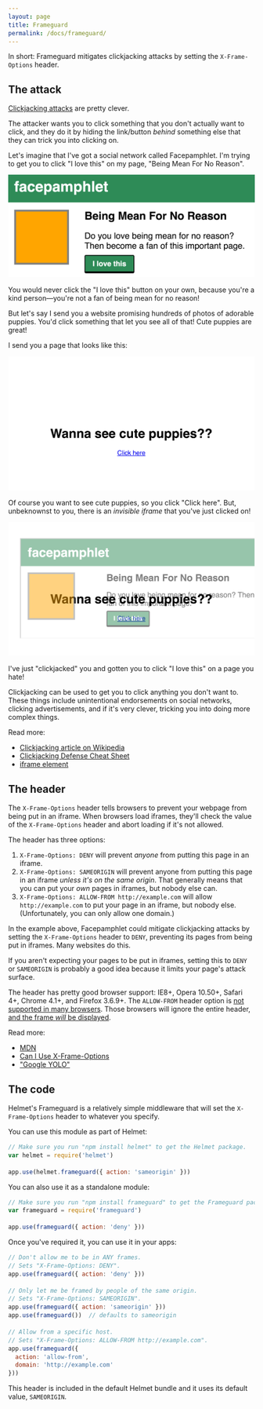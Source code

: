 ```yaml
---
layout: page
title: Frameguard
permalink: /docs/frameguard/
---
```

In short: Frameguard mitigates clickjacking attacks by setting the `X-Frame-Options` header.

The attack
----------

[Clickjacking attacks](https://en.wikipedia.org/wiki/Clickjacking) are pretty clever.

The attacker wants you to click something that you don't actually want to click, and they do it by hiding the link/button _behind_ something else that they can trick you into clicking on.

Let's imagine that I've got a social network called Facepamphlet. I'm trying to get you to click "I love this" on my page, "Being Mean For No Reason".

![Screenshot of target page](frameguard-target-page.png)

You would never click the "I love this" button on your own, because you're a kind person—you're not a fan of being mean for no reason!

But let's say I send you a website promising hundreds of photos of adorable puppies. You'd click something that let you see all of that! Cute puppies are great!

I send you a page that looks like this:

![Screenshot of evil page with trick hidden](frameguard-malicious-hidden.png)

Of course you want to see cute puppies, so you click "Click here". But, unbeknownst to you, there is an _invisible iframe_ that you've just clicked on!

![Screenshot of evil page with trick exposed](frameguard-malicious-shown.png)

I've just "clickjacked" you and gotten you to click "I love this" on a page you hate!

Clickjacking can be used to get you to click anything you don't want to. These things include unintentional endorsements on social networks, clicking advertisements, and if it's very clever, tricking you into doing more complex things.

Read more:

- [Clickjacking article on Wikipedia](https://en.wikipedia.org/wiki/Clickjacking)
- [Clickjacking Defense Cheat Sheet](https://www.owasp.org/index.php/Clickjacking_Defense_Cheat_Sheet)
- [iframe element](https://developer.mozilla.org/en-US/docs/Web/HTML/Element/iframe)

The header
----------

The `X-Frame-Options` header tells browsers to prevent your webpage from being put in an iframe. When browsers load iframes, they'll check the value of the `X-Frame-Options` header and abort loading if it's not allowed.

The header has three options:

1. `X-Frame-Options: DENY` will prevent _anyone_ from putting this page in an iframe.
2. `X-Frame-Options: SAMEORIGIN` will prevent anyone from putting this page in an iframe _unless it's on the same origin_. That generally means that you can put your _own_ pages in iframes, but nobody else can.
3. `X-Frame-Options: ALLOW-FROM http://example.com` will allow `http://example.com` to put your page in an iframe, but nobody else. (Unfortunately, you can only allow one domain.)

In the example above, Facepamphlet could mitigate clickjacking attacks by setting the `X-Frame-Options` header to `DENY`, preventing its pages from being put in iframes. Many websites do this.

If you aren't expecting your pages to be put in iframes, setting this to `DENY` or `SAMEORIGIN` is probably a good idea because it limits your page's attack surface.

The header has pretty good browser support: IE8+, Opera 10.50+, Safari 4+, Chrome 4.1+, and Firefox 3.6.9+. The `ALLOW-FROM` header option is [not supported in many browsers](https://developer.mozilla.org/en-US/docs/Web/HTTP/X-Frame-Options#Browser_compatibility). Those browsers will ignore the entire header, [and the frame *will* be displayed](https://www.owasp.org/index.php/Clickjacking_Defense_Cheat_Sheet#Limitations_2).

Read more:

- [MDN](https://developer.mozilla.org/en-US/docs/Web/HTTP/X-Frame-Options)
- [Can I Use X-Frame-Options](http://caniuse.com/#feat=x-frame-options)
- ["Google YOLO"](https://blog.innerht.ml/google-yolo/)

The code
--------

Helmet's Frameguard is a relatively simple middleware that will set the `X-Frame-Options` header to whatever you specify.

You can use this module as part of Helmet:

```javascript
// Make sure you run "npm install helmet" to get the Helmet package.
var helmet = require('helmet')

app.use(helmet.frameguard({ action: 'sameorigin' }))
```

You can also use it as a standalone module:

```javascript
// Make sure you run "npm install frameguard" to get the Frameguard package.
var frameguard = require('frameguard')

app.use(frameguard({ action: 'deny' }))
```

Once you've required it, you can use it in your apps:

```javascript
// Don't allow me to be in ANY frames.
// Sets "X-Frame-Options: DENY".
app.use(frameguard({ action: 'deny' }))

// Only let me be framed by people of the same origin.
// Sets "X-Frame-Options: SAMEORIGIN".
app.use(frameguard({ action: 'sameorigin' }))
app.use(frameguard())  // defaults to sameorigin

// Allow from a specific host.
// Sets "X-Frame-Options: ALLOW-FROM http://example.com".
app.use(frameguard({
  action: 'allow-from',
  domain: 'http://example.com'
}))
```

This header is included in the default Helmet bundle and it uses its default value, `SAMEORIGIN`.
